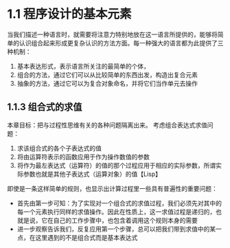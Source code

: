 # 1.1 程序设计的基本元素

当我们描述一种语言时，就需要将注意力特别地放在这一语言所提供的，能够将简单的认识组合起来形成更复杂认识的方法方面。每一种强大的语言都为此提供了三种机制：
1. 基本表达形式，表示语言所关注的最简单的个体，
2. 组合的方法，通过它们可以从比较简单的东西出发，构造出复合元素
3. 抽象的方法，通过它可以为复合对象命名，并将它们当作单元去操作

## 1.1.3 组合式的求值

本章目标：把与过程性思维有关的各种问题隔离出来。
考虑组合表达式求值问题：
1. 求该组合式的各个子表达式的值
2. 将由运算符表示的函数应用于作为操作数值的参数
3. 将作为最左表达式（运算符）的值的那个过程应用于相应的实际参数，所谓实际参数也就是其他子表达式（运算对象）的值【Lisp】
 
 即使是一条这样简单的规则，也显示出计算过程里一些具有普遍性的重要问题：
 - 首先由第一步可知：为了实现对一个组合式的求值过程，我们必须先对其中的每一个元素执行同样的求值操作。因此在性质上，这一求值过程是递归的，也就是说，它在自己的工作步骤中，也包含着调用这个规则本身的需要
 - 进一步观察告诉我们，反复应用第一个步骤，总可以把我们带到求值中的某一点，在这里遇到的不是组合式而是基本表达式